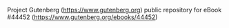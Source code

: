 Project Gutenberg (https://www.gutenberg.org) public repository for eBook #44452 (https://www.gutenberg.org/ebooks/44452)
